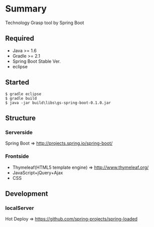 # Summary

Technology Grasp tool by Spring Boot

## Required
* Java >= 1.6
* Gradle >= 2.1
* Spring Boot Stable Ver.
* eclipse
 
## Started

```
$ gradle eclipse
$ gradle build
$ java -jar build\libs\gs-spring-boot-0.1.0.jar
```

## Structure

### Serverside
Spring Boot => http://projects.spring.io/spring-boot/

### Frontside
* Thymeleaf(HTML5 template engine) => http://www.thymeleaf.org/
* JavaScript+jQuery+Ajax
* CSS

## Development

### localServer
Hot Deploy => https://github.com/spring-projects/spring-loaded
